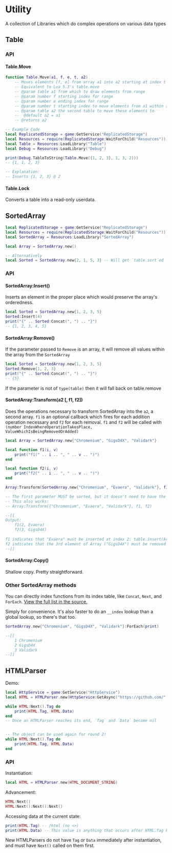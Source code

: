 # Utility
A collection of Libraries which do complex operations on various data types

## Table
### API
#### Table.Move
```lua
function Table.Move(a1, f, e, t, a2)
	-- Moves elements [f, e] from array a1 into a2 starting at index t
	-- Equivalent to Lua 5.3's table.move
	-- @param table a1 from which to draw elements from range
	-- @param number f starting index for range
	-- @param number e ending index for range
	-- @param number t starting index to move elements from a1 within [f, e]
	-- @param table a2 the second table to move these elements to
	--	@default a2 = a1
	-- @returns a2
```
```lua
-- Example Code
local ReplicatedStorage = game:GetService("ReplicatedStorage")
local Resources = require(ReplicatedStorage:WaitForChild("Resources"))
local Table = Resources:LoadLibrary("Table")
local Debug = Resources:LoadLibrary("Debug")

print(Debug.TableToString(Table.Move({1, 2, 3}, 1, 3, 2)))
-- {1, 1, 2, 3}

-- Explanation:
-- Inserts {1, 2, 3} @ 2
```
#### Table.Lock
Converts a table into a read-only userdata.

## SortedArray
```lua
local ReplicatedStorage = game:GetService("ReplicatedStorage")
local Resources = require(ReplicatedStorage:WaitForChild("Resources"))
local SortedArray = Resources:LoadLibrary("SortedArray")

local Array = SortedArray.new()

-- Alternatively
local Sorted = SortedArray.new{2, 1, 5, 3} -- Will get `table.sort`ed
```

### API
#### SortedArray:Insert()
Inserts an element in the proper place which would preserve the array's orderedness.
```lua
local Sorted = SortedArray.new{1, 2, 3, 5}
Sorted:Insert(4)
print("{" .. Sorted:Concat(", ") .. "}")
-- {1, 2, 3, 4, 5}
```

#### SortedArray:Remove()
If the parameter passed to `Remove` is an array, it will remove all values within the array from the `SortedArray`
```lua
local Sorted = SortedArray.new{1, 2, 3, 5}
Sorted:Remove{1, 2, 3}
print("{" .. Sorted:Concat(", ") .. "}")
-- {5}
```

If the parameter is not of `type(table)` then it will fall back on table.remove

#### SortedArray:Transform(a2 [, f1, f2])
Does the operations necessary to transform SortedArray into the `a2`, a second array. `f1` is an optional callback which fires for each addition operation necessary and `f2` for each removal. `f1` and `f2` will be called with `(number IndexWhereOperationTakesPlace, ValueWhichIsBeingRemovedOrAdded)`
```lua
local Array = SortedArray.new{"Chromenium", "GigsD4X", "Validark"}

local function f1(i, v)
	print("f1(" .. i .. ", " .. v .. ")")
end

local function f2(i, v)
	print("f2(" .. i .. ", " .. v .. ")")
end

Array:Transform(SortedArray.new{"Chromenium", "Evaera", "Validark"}, f1, f2)

-- The first parameter MUST be sorted, but it doesn't need to have the `SortedArray` metatable
-- This also works:
-- Array:Transform({"Chromenium", "Evaera", "Validark"}, f1, f2)

--[[
Output:
	f1(2, Evaera)
	f2(3, GigsD4X)
	
f1 indicates that "Evaera" must be inserted at index 2: table.insert(Array, 2, "Evaera")
f2 indicates that the 3rd element of Array ("GigsD4X") must be removed (AFTER the previous operation shifted the array forward): table.remove(Array, 3)
--]]
```
#### SortedArray:Copy()
Shallow copy. Pretty straightforward.

### Other SortedArray methods
You can directly index functions from its index table, like `Concat`, `Next`, and `ForEach`. [View the full list in the source.](https://github.com/RoStrap/Utility/blob/master/SortedArray.lua#L9)

Simply for convenience. It's also faster to do an `__index` lookup than a global lookup, so there's that too. 

```lua
SortedArray.new{"Chromenium", "GigsD4X", "Validark"}:ForEach(print)

--[[
	1 Chromenium
	2 GigsD4X
	3 Validark
--]]
```
## HTMLParser
Demo:
```lua
local HttpService = game:GetService("HttpService")
local HTML = HTMLParser.new(HttpService:GetAsync("https://github.com/"))

while HTML:Next().Tag do
	print(HTML.Tag, HTML.Data)
end
-- Once an HTMLParser reaches its end, `Tag` and `Data` become nil


-- The object can be used again for round 2!
while HTML:Next().Tag do
	print(HTML.Tag, HTML.Data)
end
```
### API
Instantiation:
```lua
local HTML = HTMLParser.new(HTML_DOCUMENT_STRING)
```
Advancement:
```lua
HTML:Next()
HTML:Next():Next():Next()
```
Accessing data at the current state:
```lua
print(HTML.Tag) -- /html (no <>)
print(HTML.Data) -- This value is anything that occurs after HTML.Tag but before the next Tag
```

New HTMLParsers do not have `Tag` or `Data` immediately after instantiation, and must have `Next()` called on them first.
